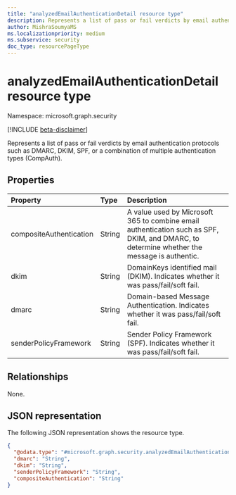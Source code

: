 ```yaml
---
title: "analyzedEmailAuthenticationDetail resource type"
description: Represents a list of pass or fail verdicts by email authentication protocols.
author: MishraSoumyaMS
ms.localizationpriority: medium
ms.subservice: security
doc_type: resourcePageType
---
```


# analyzedEmailAuthenticationDetail resource type

Namespace: microsoft.graph.security

[!INCLUDE [beta-disclaimer](../../includes/beta-disclaimer.md)]

Represents a list of pass or fail verdicts by email authentication protocols such as DMARC, DKIM, SPF, or a combination of multiple authentication types (CompAuth).


## Properties
|Property|Type|Description|
|:---|:---|:---|
|compositeAuthentication|String|A value used by Microsoft 365 to combine email authentication such as SPF, DKIM, and DMARC, to determine whether the message is authentic.|
|dkim|String|DomainKeys identified mail (DKIM). Indicates whether it was pass/fail/soft fail.|
|dmarc|String|Domain-based Message Authentication. Indicates whether it was pass/fail/soft fail.|
|senderPolicyFramework|String|Sender Policy Framework (SPF). Indicates whether it was pass/fail/soft fail.|

## Relationships
None.

## JSON representation
The following JSON representation shows the resource type.
<!-- {
  "blockType": "resource",
  "@odata.type": "microsoft.graph.security.analyzedEmailAuthenticationDetail"
}
-->
``` json
{
  "@odata.type": "#microsoft.graph.security.analyzedEmailAuthenticationDetail",
  "dmarc": "String",
  "dkim": "String",
  "senderPolicyFramework": "String",
  "compositeAuthentication": "String"
}
```

